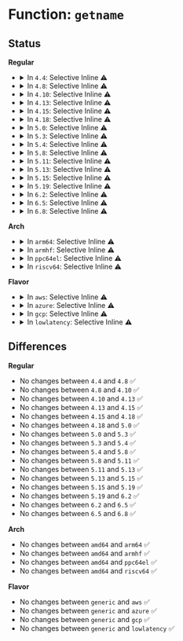 # Function: <code>getname</code>

## Status
<b>Regular</b>
<ul>
<li>
<details>
<summary>In <code>4.4</code>: Selective Inline ⚠️</summary>

```c
struct filename *getname(const char *filename);
```

**Collision:** Unique Global

**Inline:** Selective

**Transformation:** False

**Instances:**

```
In fs/namei.c (ffffffff8121c030)
Location: fs/namei.c:204
Inline: True
Inline callers:
  - fs/namei.c:do_rmdir
  - fs/namei.c:do_unlinkat
  - fs/namei.c:user_path_mountpoint_at
  - fs/namei.c:SyS_mknod
  - fs/namei.c:SyS_mkdir
  - fs/namei.c:SyS_symlink
  - fs/namei.c:SyS_symlink
  - fs/namei.c:SyS_link
  - fs/namei.c:SyS_renameat
  - fs/namei.c:SyS_renameat
  - fs/namei.c:SyS_rename
  - fs/namei.c:SyS_rename
Direct callers:
  - kernel/acct.c:SyS_acct
  - kernel/bpf/inode.c:bpf_obj_pin_user
  - kernel/bpf/inode.c:bpf_obj_get_user
  - mm/swapfile.c:SyS_swapoff
  - mm/swapfile.c:SyS_swapon
  - fs/open.c:do_sys_open
  - fs/exec.c:SyS_uselib
  - fs/exec.c:SyS_execve
  - fs/exec.c:compat_SyS_execve
  - fs/filesystems.c:SyS_sysfs
  - fs/quota/quota.c:SyS_quotactl
  - ipc/mqueue.c:SyS_mq_open
  - ipc/mqueue.c:SyS_mq_unlink
```
**Symbols:**

```
ffffffff8121c030-ffffffff8121c044: getname (STB_GLOBAL)
```
</details>
</li>
<li>
<details>
<summary>In <code>4.8</code>: Selective Inline ⚠️</summary>

```c
struct filename *getname(const char *filename);
```

**Collision:** Unique Global

**Inline:** Selective

**Transformation:** False

**Instances:**

```
In fs/namei.c (ffffffff81245dfa)
Location: fs/namei.c:206
Inline: True
Inline callers:
  - fs/namei.c:SyS_rename
  - fs/namei.c:SyS_rename
  - fs/namei.c:SyS_renameat
  - fs/namei.c:SyS_renameat
  - fs/namei.c:SyS_link
  - fs/namei.c:SyS_symlink
  - fs/namei.c:SyS_symlink
  - fs/namei.c:do_unlinkat
  - fs/namei.c:do_rmdir
  - fs/namei.c:SyS_mkdir
  - fs/namei.c:SyS_mknod
  - fs/namei.c:user_path_mountpoint_at
Direct callers:
  - kernel/acct.c:SyS_acct
  - kernel/bpf/inode.c:bpf_obj_get_user
  - kernel/bpf/inode.c:bpf_obj_pin_user
  - mm/swapfile.c:SyS_swapon
  - mm/swapfile.c:SyS_swapoff
  - fs/open.c:do_sys_open
  - fs/exec.c:compat_SyS_execve
  - fs/exec.c:SyS_execve
  - fs/exec.c:SyS_uselib
  - fs/filesystems.c:SyS_sysfs
  - fs/quota/quota.c:SyS_quotactl
  - ipc/mqueue.c:SyS_mq_unlink
  - ipc/mqueue.c:SyS_mq_open
```
**Symbols:**

```
ffffffff812434b0-ffffffff812434c4: getname (STB_GLOBAL)
```
</details>
</li>
<li>
<details>
<summary>In <code>4.10</code>: Selective Inline ⚠️</summary>

```c
struct filename *getname(const char *filename);
```

**Collision:** Unique Global

**Inline:** Selective

**Transformation:** False

**Instances:**

```
In fs/namei.c (ffffffff81258d56)
Location: fs/namei.c:206
Inline: True
Inline callers:
  - fs/namei.c:SyS_rename
  - fs/namei.c:SyS_rename
  - fs/namei.c:SyS_renameat
  - fs/namei.c:SyS_renameat
  - fs/namei.c:SyS_link
  - fs/namei.c:SyS_symlink
  - fs/namei.c:SyS_symlink
  - fs/namei.c:do_unlinkat
  - fs/namei.c:do_rmdir
  - fs/namei.c:SyS_mkdir
  - fs/namei.c:SyS_mknod
  - fs/namei.c:user_path_mountpoint_at
Direct callers:
  - kernel/acct.c:SyS_acct
  - kernel/bpf/inode.c:bpf_obj_get_user
  - kernel/bpf/inode.c:bpf_obj_pin_user
  - mm/swapfile.c:SyS_swapon
  - mm/swapfile.c:SyS_swapoff
  - fs/open.c:do_sys_open
  - fs/exec.c:compat_SyS_execve
  - fs/exec.c:SyS_execve
  - fs/exec.c:SyS_uselib
  - fs/filesystems.c:SyS_sysfs
  - fs/quota/quota.c:SyS_quotactl
  - ipc/mqueue.c:SyS_mq_unlink
  - ipc/mqueue.c:SyS_mq_open
```
**Symbols:**

```
ffffffff81256430-ffffffff81256444: getname (STB_GLOBAL)
```
</details>
</li>
<li>
<details>
<summary>In <code>4.13</code>: Selective Inline ⚠️</summary>

```c
struct filename *getname(const char *filename);
```

**Collision:** Unique Global

**Inline:** Selective

**Transformation:** False

**Instances:**

```
In fs/namei.c (ffffffff81264e90)
Location: fs/namei.c:206
Inline: True
Inline callers:
  - fs/namei.c:SyS_rename
  - fs/namei.c:SyS_rename
  - fs/namei.c:SyS_renameat
  - fs/namei.c:SyS_renameat
  - fs/namei.c:SyS_link
  - fs/namei.c:SyS_symlink
  - fs/namei.c:SyS_symlink
  - fs/namei.c:do_unlinkat
  - fs/namei.c:do_rmdir
  - fs/namei.c:SyS_mkdir
  - fs/namei.c:SyS_mknod
  - fs/namei.c:user_path_mountpoint_at
Direct callers:
  - kernel/acct.c:SyS_acct
  - kernel/bpf/inode.c:bpf_obj_get_user
  - kernel/bpf/inode.c:bpf_obj_pin_user
  - mm/swapfile.c:SyS_swapon
  - mm/swapfile.c:SyS_swapoff
  - fs/open.c:do_sys_open
  - fs/exec.c:compat_SyS_execve
  - fs/exec.c:SyS_execve
  - fs/exec.c:SyS_uselib
  - fs/filesystems.c:SyS_sysfs
  - fs/quota/quota.c:SyS_quotactl
  - ipc/mqueue.c:SyS_mq_unlink
  - ipc/mqueue.c:do_mq_open
```
**Symbols:**

```
ffffffff812625c0-ffffffff812625d4: getname (STB_GLOBAL)
```
</details>
</li>
<li>
<details>
<summary>In <code>4.15</code>: Selective Inline ⚠️</summary>

```c
struct filename *getname(const char *filename);
```

**Collision:** Unique Global

**Inline:** Selective

**Transformation:** False

**Instances:**

```
In fs/namei.c (ffffffff81287720)
Location: fs/namei.c:207
Inline: True
Inline callers:
  - fs/namei.c:SyS_rename
  - fs/namei.c:SyS_rename
  - fs/namei.c:SyS_renameat
  - fs/namei.c:SyS_renameat
  - fs/namei.c:SyS_link
  - fs/namei.c:SyS_symlink
  - fs/namei.c:SyS_symlink
  - fs/namei.c:SyS_unlink
  - fs/namei.c:SyS_unlinkat
  - fs/namei.c:do_rmdir
  - fs/namei.c:SyS_mkdir
  - fs/namei.c:SyS_mknod
  - fs/namei.c:user_path_mountpoint_at
Direct callers:
  - kernel/acct.c:SyS_acct
  - kernel/bpf/inode.c:bpf_obj_get_user
  - kernel/bpf/inode.c:bpf_obj_pin_user
  - mm/swapfile.c:SYSC_swapon
  - mm/swapfile.c:SYSC_swapoff
  - fs/open.c:do_sys_open
  - fs/exec.c:compat_SyS_execve
  - fs/exec.c:SyS_execve
  - fs/exec.c:SyS_uselib
  - fs/filesystems.c:SyS_sysfs
  - fs/quota/quota.c:SyS_quotactl
  - ipc/mqueue.c:SyS_mq_unlink
  - ipc/mqueue.c:do_mq_open
```
**Symbols:**

```
ffffffff81284e10-ffffffff81284e24: getname (STB_GLOBAL)
```
</details>
</li>
<li>
<details>
<summary>In <code>4.18</code>: Selective Inline ⚠️</summary>

```c
struct filename *getname(const char *filename);
```

**Collision:** Unique Global

**Inline:** Selective

**Transformation:** False

**Instances:**

```
In fs/namei.c (ffffffff812ac787)
Location: fs/namei.c:209
Inline: True
Inline callers:
  - fs/namei.c:do_renameat2
  - fs/namei.c:do_renameat2
  - fs/namei.c:do_linkat
  - fs/namei.c:do_symlinkat
  - fs/namei.c:do_symlinkat
  - fs/namei.c:__ia32_sys_unlink
  - fs/namei.c:__x64_sys_unlink
  - fs/namei.c:__ia32_sys_unlinkat
  - fs/namei.c:__x64_sys_unlinkat
  - fs/namei.c:do_rmdir
  - fs/namei.c:do_mkdirat
  - fs/namei.c:user_path_mountpoint_at
Direct callers:
  - init/do_mounts_initrd.c:initrd_load
  - init/do_mounts_initrd.c:initrd_load
  - init/do_mounts_md.c:md_run_setup
  - init/do_mounts_md.c:md_setup_drive
  - init/initramfs.c:clean_path
  - kernel/acct.c:__ia32_sys_acct
  - kernel/acct.c:__x64_sys_acct
  - kernel/bpf/inode.c:bpf_obj_get_user
  - kernel/bpf/inode.c:bpf_obj_pin_user
  - mm/swapfile.c:__do_sys_swapon
  - mm/swapfile.c:__do_sys_swapoff
  - fs/open.c:do_sys_open
  - fs/exec.c:__x32_compat_sys_execve
  - fs/exec.c:__ia32_compat_sys_execve
  - fs/exec.c:__ia32_sys_execve
  - fs/exec.c:__x64_sys_execve
  - fs/exec.c:__ia32_sys_uselib
  - fs/exec.c:__x64_sys_uselib
  - fs/filesystems.c:fs_index
  - fs/quota/quota.c:kernel_quotactl
  - ipc/mqueue.c:__ia32_sys_mq_unlink
  - ipc/mqueue.c:__x64_sys_mq_unlink
  - ipc/mqueue.c:do_mq_open
```
**Symbols:**

```
ffffffff812abf60-ffffffff812abf74: getname (STB_GLOBAL)
```
</details>
</li>
<li>
<details>
<summary>In <code>5.0</code>: Selective Inline ⚠️</summary>

```c
struct filename *getname(const char *filename);
```

**Collision:** Unique Global

**Inline:** Selective

**Transformation:** False

**Instances:**

```
In fs/namei.c (ffffffff812c1887)
Location: fs/namei.c:209
Inline: True
Inline callers:
  - fs/namei.c:do_renameat2
  - fs/namei.c:do_renameat2
  - fs/namei.c:do_linkat
  - fs/namei.c:do_symlinkat
  - fs/namei.c:do_symlinkat
  - fs/namei.c:__ia32_sys_unlink
  - fs/namei.c:__x64_sys_unlink
  - fs/namei.c:__ia32_sys_unlinkat
  - fs/namei.c:__x64_sys_unlinkat
  - fs/namei.c:do_rmdir
  - fs/namei.c:do_mkdirat
  - fs/namei.c:user_path_mountpoint_at
Direct callers:
  - init/do_mounts_initrd.c:initrd_load
  - init/do_mounts_initrd.c:initrd_load
  - init/do_mounts_md.c:md_run_setup
  - init/do_mounts_md.c:md_setup_drive
  - init/initramfs.c:clean_path
  - kernel/acct.c:__ia32_sys_acct
  - kernel/acct.c:__x64_sys_acct
  - kernel/bpf/inode.c:bpf_obj_get_user
  - kernel/bpf/inode.c:bpf_obj_pin_user
  - mm/swapfile.c:__do_sys_swapon
  - mm/swapfile.c:__do_sys_swapoff
  - fs/open.c:do_sys_open
  - fs/exec.c:__x32_compat_sys_execve
  - fs/exec.c:__ia32_compat_sys_execve
  - fs/exec.c:__ia32_sys_execve
  - fs/exec.c:__x64_sys_execve
  - fs/exec.c:__ia32_sys_uselib
  - fs/exec.c:__x64_sys_uselib
  - fs/filesystems.c:fs_index
  - fs/quota/quota.c:kernel_quotactl
  - ipc/mqueue.c:__ia32_sys_mq_unlink
  - ipc/mqueue.c:__x64_sys_mq_unlink
  - ipc/mqueue.c:do_mq_open
```
**Symbols:**

```
ffffffff812c1060-ffffffff812c1074: getname (STB_GLOBAL)
```
</details>
</li>
<li>
<details>
<summary>In <code>5.3</code>: Selective Inline ⚠️</summary>

```c
struct filename *getname(const char *filename);
```

**Collision:** Unique Global

**Inline:** Selective

**Transformation:** False

**Instances:**

```
In fs/namei.c (ffffffff812dde07)
Location: fs/namei.c:207
Inline: True
Inline callers:
  - fs/namei.c:do_renameat2
  - fs/namei.c:do_renameat2
  - fs/namei.c:do_linkat
  - fs/namei.c:do_symlinkat
  - fs/namei.c:do_symlinkat
  - fs/namei.c:__ia32_sys_unlink
  - fs/namei.c:__x64_sys_unlink
  - fs/namei.c:__ia32_sys_unlinkat
  - fs/namei.c:__x64_sys_unlinkat
  - fs/namei.c:do_rmdir
  - fs/namei.c:do_mkdirat
  - fs/namei.c:user_path_mountpoint_at
Direct callers:
  - init/do_mounts_initrd.c:initrd_load
  - init/do_mounts_initrd.c:initrd_load
  - init/do_mounts_md.c:md_run_setup
  - init/do_mounts_md.c:md_setup_drive
  - init/initramfs.c:clean_path
  - kernel/acct.c:__ia32_sys_acct
  - kernel/acct.c:__x64_sys_acct
  - kernel/bpf/inode.c:bpf_obj_get_user
  - kernel/bpf/inode.c:bpf_obj_pin_user
  - mm/swapfile.c:__do_sys_swapon
  - mm/swapfile.c:__do_sys_swapoff
  - fs/open.c:do_sys_open
  - fs/exec.c:__x32_compat_sys_execve
  - fs/exec.c:__ia32_compat_sys_execve
  - fs/exec.c:__ia32_sys_execve
  - fs/exec.c:__x64_sys_execve
  - fs/exec.c:__ia32_sys_uselib
  - fs/exec.c:__x64_sys_uselib
  - fs/filesystems.c:fs_index
  - fs/quota/quota.c:kernel_quotactl
  - ipc/mqueue.c:__ia32_sys_mq_unlink
  - ipc/mqueue.c:__x64_sys_mq_unlink
  - ipc/mqueue.c:do_mq_open
```
**Symbols:**

```
ffffffff812dd840-ffffffff812dd854: getname (STB_GLOBAL)
```
</details>
</li>
<li>
<details>
<summary>In <code>5.4</code>: Selective Inline ⚠️</summary>

```c
struct filename *getname(const char *filename);
```

**Collision:** Unique Global

**Inline:** Selective

**Transformation:** False

**Instances:**

```
In fs/namei.c (ffffffff812ef927)
Location: fs/namei.c:207
Inline: True
Inline callers:
  - fs/namei.c:do_renameat2
  - fs/namei.c:do_renameat2
  - fs/namei.c:do_linkat
  - fs/namei.c:do_symlinkat
  - fs/namei.c:do_symlinkat
  - fs/namei.c:__ia32_sys_unlink
  - fs/namei.c:__x64_sys_unlink
  - fs/namei.c:__ia32_sys_unlinkat
  - fs/namei.c:__x64_sys_unlinkat
  - fs/namei.c:do_rmdir
  - fs/namei.c:do_mkdirat
  - fs/namei.c:user_path_mountpoint_at
Direct callers:
  - init/do_mounts_initrd.c:initrd_load
  - init/do_mounts_initrd.c:initrd_load
  - init/do_mounts_md.c:md_run_setup
  - init/do_mounts_md.c:md_setup_drive
  - init/initramfs.c:clean_path
  - kernel/acct.c:__ia32_sys_acct
  - kernel/acct.c:__x64_sys_acct
  - kernel/bpf/inode.c:bpf_obj_get_user
  - kernel/bpf/inode.c:bpf_obj_pin_user
  - mm/swapfile.c:__do_sys_swapon
  - mm/swapfile.c:__do_sys_swapoff
  - fs/open.c:do_sys_open
  - fs/exec.c:__x32_compat_sys_execve
  - fs/exec.c:__ia32_compat_sys_execve
  - fs/exec.c:__ia32_sys_execve
  - fs/exec.c:__x64_sys_execve
  - fs/exec.c:__ia32_sys_uselib
  - fs/exec.c:__x64_sys_uselib
  - fs/filesystems.c:fs_index
  - fs/quota/quota.c:kernel_quotactl
  - ipc/mqueue.c:__ia32_sys_mq_unlink
  - ipc/mqueue.c:__x64_sys_mq_unlink
  - ipc/mqueue.c:do_mq_open
```
**Symbols:**

```
ffffffff812ef370-ffffffff812ef384: getname (STB_GLOBAL)
```
</details>
</li>
<li>
<details>
<summary>In <code>5.8</code>: Selective Inline ⚠️</summary>

```c
struct filename *getname(const char *filename);
```

**Collision:** Unique Global

**Inline:** Selective

**Transformation:** False

**Instances:**

```
In fs/namei.c (ffffffff81327c11)
Location: fs/namei.c:207
Inline: True
Inline callers:
  - fs/namei.c:do_renameat2
  - fs/namei.c:do_renameat2
  - fs/namei.c:do_linkat
  - fs/namei.c:do_symlinkat
  - fs/namei.c:do_symlinkat
  - fs/namei.c:__ia32_sys_unlink
  - fs/namei.c:__x64_sys_unlink
  - fs/namei.c:__ia32_sys_unlinkat
  - fs/namei.c:__x64_sys_unlinkat
  - fs/namei.c:do_rmdir
  - fs/namei.c:do_mkdirat
Direct callers:
  - init/initramfs.c:clean_path
  - kernel/acct.c:__ia32_sys_acct
  - kernel/acct.c:__x64_sys_acct
  - mm/swapfile.c:__do_sys_swapon
  - mm/swapfile.c:__do_sys_swapoff
  - fs/open.c:do_sys_openat2
  - fs/exec.c:__x32_compat_sys_execve
  - fs/exec.c:__ia32_compat_sys_execve
  - fs/exec.c:__ia32_sys_execve
  - fs/exec.c:__x64_sys_execve
  - fs/exec.c:__do_sys_uselib
  - fs/filesystems.c:fs_index
  - fs/io_uring.c:__io_openat_prep
  - fs/quota/quota.c:kernel_quotactl
  - ipc/mqueue.c:__do_sys_mq_unlink
  - ipc/mqueue.c:do_mq_open
```
**Symbols:**

```
ffffffff81327350-ffffffff8132739b: getname (STB_GLOBAL)
```
</details>
</li>
<li>
<details>
<summary>In <code>5.11</code>: Selective Inline ⚠️</summary>

```c
struct filename *getname(const char *filename);
```

**Collision:** Unique Global

**Inline:** Selective

**Transformation:** False

**Instances:**

```
In fs/namei.c (ffffffff81334c75)
Location: fs/namei.c:207
Inline: True
Inline callers:
  - fs/namei.c:__ia32_sys_rename
  - fs/namei.c:__ia32_sys_rename
  - fs/namei.c:__x64_sys_rename
  - fs/namei.c:__x64_sys_rename
  - fs/namei.c:__ia32_sys_renameat
  - fs/namei.c:__ia32_sys_renameat
  - fs/namei.c:__x64_sys_renameat
  - fs/namei.c:__x64_sys_renameat
  - fs/namei.c:__ia32_sys_renameat2
  - fs/namei.c:__ia32_sys_renameat2
  - fs/namei.c:__x64_sys_renameat2
  - fs/namei.c:__x64_sys_renameat2
  - fs/namei.c:do_linkat
  - fs/namei.c:do_symlinkat
  - fs/namei.c:do_symlinkat
  - fs/namei.c:__ia32_sys_unlink
  - fs/namei.c:__x64_sys_unlink
  - fs/namei.c:__ia32_sys_unlinkat
  - fs/namei.c:__ia32_sys_unlinkat
  - fs/namei.c:__x64_sys_unlinkat
  - fs/namei.c:__x64_sys_unlinkat
  - fs/namei.c:__ia32_sys_rmdir
  - fs/namei.c:__x64_sys_rmdir
  - fs/namei.c:do_mkdirat
Direct callers:
  - kernel/acct.c:__ia32_sys_acct
  - kernel/acct.c:__x64_sys_acct
  - mm/swapfile.c:__do_sys_swapon
  - mm/swapfile.c:__do_sys_swapoff
  - fs/open.c:do_sys_openat2
  - fs/exec.c:__x32_compat_sys_execve
  - fs/exec.c:__ia32_compat_sys_execve
  - fs/exec.c:__ia32_sys_execve
  - fs/exec.c:__x64_sys_execve
  - fs/exec.c:__do_sys_uselib
  - fs/filesystems.c:fs_index
  - fs/io_uring.c:io_req_prep
  - fs/io_uring.c:io_req_prep
  - fs/io_uring.c:io_req_prep
  - fs/io_uring.c:__io_openat_prep
  - fs/quota/quota.c:quotactl_block
  - ipc/mqueue.c:__do_sys_mq_unlink
  - ipc/mqueue.c:do_mq_open
```
**Symbols:**

```
ffffffff81332760-ffffffff813327ab: getname (STB_GLOBAL)
```
</details>
</li>
<li>
<details>
<summary>In <code>5.13</code>: Selective Inline ⚠️</summary>

```c
struct filename *getname(const char *filename);
```

**Collision:** Unique Global

**Inline:** Selective

**Transformation:** False

**Instances:**

```
In fs/namei.c (ffffffff8133ae05)
Location: fs/namei.c:207
Inline: True
Inline callers:
  - fs/namei.c:__ia32_sys_rename
  - fs/namei.c:__ia32_sys_rename
  - fs/namei.c:__x64_sys_rename
  - fs/namei.c:__x64_sys_rename
  - fs/namei.c:__ia32_sys_renameat
  - fs/namei.c:__ia32_sys_renameat
  - fs/namei.c:__x64_sys_renameat
  - fs/namei.c:__x64_sys_renameat
  - fs/namei.c:__ia32_sys_renameat2
  - fs/namei.c:__ia32_sys_renameat2
  - fs/namei.c:__x64_sys_renameat2
  - fs/namei.c:__x64_sys_renameat2
  - fs/namei.c:do_linkat
  - fs/namei.c:do_symlinkat
  - fs/namei.c:do_symlinkat
  - fs/namei.c:__ia32_sys_unlink
  - fs/namei.c:__x64_sys_unlink
  - fs/namei.c:__ia32_sys_unlinkat
  - fs/namei.c:__ia32_sys_unlinkat
  - fs/namei.c:__x64_sys_unlinkat
  - fs/namei.c:__x64_sys_unlinkat
  - fs/namei.c:__ia32_sys_rmdir
  - fs/namei.c:__x64_sys_rmdir
  - fs/namei.c:do_mkdirat
Direct callers:
  - kernel/acct.c:__ia32_sys_acct
  - kernel/acct.c:__x64_sys_acct
  - mm/swapfile.c:__do_sys_swapon
  - mm/swapfile.c:__do_sys_swapoff
  - fs/open.c:do_sys_openat2
  - fs/exec.c:__x32_compat_sys_execve
  - fs/exec.c:__ia32_compat_sys_execve
  - fs/exec.c:__ia32_sys_execve
  - fs/exec.c:__x64_sys_execve
  - fs/exec.c:__do_sys_uselib
  - fs/filesystems.c:fs_index
  - fs/io_uring.c:io_req_prep
  - fs/io_uring.c:io_req_prep
  - fs/io_uring.c:io_req_prep
  - fs/io_uring.c:__io_openat_prep
  - fs/quota/quota.c:quotactl_block
  - ipc/mqueue.c:__do_sys_mq_unlink
  - ipc/mqueue.c:do_mq_open
```
**Symbols:**

```
ffffffff813387b0-ffffffff813387fb: getname (STB_GLOBAL)
```
</details>
</li>
<li>
<details>
<summary>In <code>5.15</code>: Selective Inline ⚠️</summary>

```c
struct filename *getname(const char *filename);
```

**Collision:** Unique Global

**Inline:** Selective

**Transformation:** False

**Instances:**

```
In fs/namei.c (ffffffff81388a25)
Location: fs/namei.c:215
Inline: True
Inline callers:
  - fs/namei.c:__ia32_sys_rename
  - fs/namei.c:__ia32_sys_rename
  - fs/namei.c:__x64_sys_rename
  - fs/namei.c:__x64_sys_rename
  - fs/namei.c:__ia32_sys_renameat
  - fs/namei.c:__ia32_sys_renameat
  - fs/namei.c:__x64_sys_renameat
  - fs/namei.c:__x64_sys_renameat
  - fs/namei.c:__ia32_sys_renameat2
  - fs/namei.c:__ia32_sys_renameat2
  - fs/namei.c:__x64_sys_renameat2
  - fs/namei.c:__x64_sys_renameat2
  - fs/namei.c:__ia32_sys_link
  - fs/namei.c:__ia32_sys_link
  - fs/namei.c:__x64_sys_link
  - fs/namei.c:__x64_sys_link
  - fs/namei.c:__ia32_sys_linkat
  - fs/namei.c:__x64_sys_linkat
  - fs/namei.c:__ia32_sys_symlink
  - fs/namei.c:__ia32_sys_symlink
  - fs/namei.c:__x64_sys_symlink
  - fs/namei.c:__x64_sys_symlink
  - fs/namei.c:__ia32_sys_symlinkat
  - fs/namei.c:__ia32_sys_symlinkat
  - fs/namei.c:__x64_sys_symlinkat
  - fs/namei.c:__x64_sys_symlinkat
  - fs/namei.c:__ia32_sys_unlink
  - fs/namei.c:__x64_sys_unlink
  - fs/namei.c:__ia32_sys_unlinkat
  - fs/namei.c:__ia32_sys_unlinkat
  - fs/namei.c:__x64_sys_unlinkat
  - fs/namei.c:__x64_sys_unlinkat
  - fs/namei.c:__ia32_sys_rmdir
  - fs/namei.c:__x64_sys_rmdir
  - fs/namei.c:__ia32_sys_mkdir
  - fs/namei.c:__x64_sys_mkdir
  - fs/namei.c:__ia32_sys_mkdirat
  - fs/namei.c:__x64_sys_mkdirat
  - fs/namei.c:__ia32_sys_mknod
  - fs/namei.c:__x64_sys_mknod
  - fs/namei.c:__ia32_sys_mknodat
  - fs/namei.c:__x64_sys_mknodat
  - fs/namei.c:user_path_create
Direct callers:
  - kernel/acct.c:__ia32_sys_acct
  - kernel/acct.c:__x64_sys_acct
  - mm/swapfile.c:__do_sys_swapon
  - mm/swapfile.c:__do_sys_swapoff
  - fs/open.c:do_sys_openat2
  - fs/exec.c:__x64_compat_sys_execve
  - fs/exec.c:__ia32_compat_sys_execve
  - fs/exec.c:__ia32_sys_execve
  - fs/exec.c:__x64_sys_execve
  - fs/exec.c:__do_sys_uselib
  - fs/filesystems.c:fs_index
  - fs/io_uring.c:io_req_prep
  - fs/io_uring.c:io_req_prep
  - fs/io_uring.c:io_req_prep
  - fs/io_uring.c:io_req_prep
  - fs/io_uring.c:io_req_prep
  - fs/io_uring.c:io_req_prep
  - fs/io_uring.c:io_req_prep
  - fs/quota/quota.c:quotactl_block
  - ipc/mqueue.c:__do_sys_mq_unlink
  - ipc/mqueue.c:do_mq_open
```
**Symbols:**

```
ffffffff813864a0-ffffffff813864eb: getname (STB_GLOBAL)
```
</details>
</li>
<li>
<details>
<summary>In <code>5.19</code>: Selective Inline ⚠️</summary>

```c
struct filename *getname(const char *filename);
```

**Collision:** Unique Global

**Inline:** Selective

**Transformation:** False

**Instances:**

```
In fs/namei.c (ffffffff81409a74)
Location: fs/namei.c:216
Inline: True
Inline callers:
  - fs/namei.c:__ia32_sys_rename
  - fs/namei.c:__ia32_sys_rename
  - fs/namei.c:__x64_sys_rename
  - fs/namei.c:__x64_sys_rename
  - fs/namei.c:__ia32_sys_renameat
  - fs/namei.c:__ia32_sys_renameat
  - fs/namei.c:__x64_sys_renameat
  - fs/namei.c:__x64_sys_renameat
  - fs/namei.c:__ia32_sys_renameat2
  - fs/namei.c:__ia32_sys_renameat2
  - fs/namei.c:__x64_sys_renameat2
  - fs/namei.c:__x64_sys_renameat2
  - fs/namei.c:__ia32_sys_link
  - fs/namei.c:__ia32_sys_link
  - fs/namei.c:__x64_sys_link
  - fs/namei.c:__x64_sys_link
  - fs/namei.c:__ia32_sys_linkat
  - fs/namei.c:__x64_sys_linkat
  - fs/namei.c:__ia32_sys_symlink
  - fs/namei.c:__ia32_sys_symlink
  - fs/namei.c:__x64_sys_symlink
  - fs/namei.c:__x64_sys_symlink
  - fs/namei.c:__ia32_sys_symlinkat
  - fs/namei.c:__ia32_sys_symlinkat
  - fs/namei.c:__x64_sys_symlinkat
  - fs/namei.c:__x64_sys_symlinkat
  - fs/namei.c:__ia32_sys_unlink
  - fs/namei.c:__x64_sys_unlink
  - fs/namei.c:__ia32_sys_unlinkat
  - fs/namei.c:__ia32_sys_unlinkat
  - fs/namei.c:__x64_sys_unlinkat
  - fs/namei.c:__x64_sys_unlinkat
  - fs/namei.c:__ia32_sys_rmdir
  - fs/namei.c:__x64_sys_rmdir
  - fs/namei.c:__ia32_sys_mkdir
  - fs/namei.c:__x64_sys_mkdir
  - fs/namei.c:__ia32_sys_mkdirat
  - fs/namei.c:__x64_sys_mkdirat
  - fs/namei.c:__ia32_sys_mknod
  - fs/namei.c:__x64_sys_mknod
  - fs/namei.c:__ia32_sys_mknodat
  - fs/namei.c:__x64_sys_mknodat
  - fs/namei.c:user_path_create
Direct callers:
  - kernel/acct.c:__ia32_sys_acct
  - kernel/acct.c:__x64_sys_acct
  - mm/swapfile.c:__do_sys_swapon
  - mm/swapfile.c:__do_sys_swapoff
  - fs/open.c:do_sys_openat2
  - fs/exec.c:__ia32_compat_sys_execve
  - fs/exec.c:__ia32_sys_execve
  - fs/exec.c:__x64_sys_execve
  - fs/exec.c:__do_sys_uselib
  - fs/filesystems.c:fs_index
  - fs/quota/quota.c:quotactl_block
  - ipc/mqueue.c:__do_sys_mq_unlink
  - ipc/mqueue.c:do_mq_open
  - io_uring/io_uring.c:__io_openat_prep
  - io_uring/io_uring.c:io_linkat_prep
  - io_uring/io_uring.c:io_linkat_prep
  - io_uring/io_uring.c:io_symlinkat_prep
  - io_uring/io_uring.c:io_symlinkat_prep
  - io_uring/io_uring.c:io_mkdirat_prep
  - io_uring/io_uring.c:io_unlinkat_prep
  - io_uring/io_uring.c:io_renameat_prep
  - io_uring/io_uring.c:io_renameat_prep
```
**Symbols:**

```
ffffffff814070d0-ffffffff8140712e: getname (STB_GLOBAL)
```
</details>
</li>
<li>
<details>
<summary>In <code>6.2</code>: Selective Inline ⚠️</summary>

```c
struct filename *getname(const char *filename);
```

**Collision:** Unique Global

**Inline:** Selective

**Transformation:** False

**Instances:**

```
In fs/namei.c (ffffffff81494164)
Location: fs/namei.c:216
Inline: True
Inline callers:
  - fs/namei.c:__ia32_sys_rename
  - fs/namei.c:__ia32_sys_rename
  - fs/namei.c:__x64_sys_rename
  - fs/namei.c:__x64_sys_rename
  - fs/namei.c:__ia32_sys_renameat
  - fs/namei.c:__ia32_sys_renameat
  - fs/namei.c:__x64_sys_renameat
  - fs/namei.c:__x64_sys_renameat
  - fs/namei.c:__ia32_sys_renameat2
  - fs/namei.c:__ia32_sys_renameat2
  - fs/namei.c:__x64_sys_renameat2
  - fs/namei.c:__x64_sys_renameat2
  - fs/namei.c:__ia32_sys_link
  - fs/namei.c:__ia32_sys_link
  - fs/namei.c:__x64_sys_link
  - fs/namei.c:__x64_sys_link
  - fs/namei.c:__ia32_sys_linkat
  - fs/namei.c:__x64_sys_linkat
  - fs/namei.c:__ia32_sys_symlink
  - fs/namei.c:__ia32_sys_symlink
  - fs/namei.c:__x64_sys_symlink
  - fs/namei.c:__x64_sys_symlink
  - fs/namei.c:__ia32_sys_symlinkat
  - fs/namei.c:__ia32_sys_symlinkat
  - fs/namei.c:__x64_sys_symlinkat
  - fs/namei.c:__x64_sys_symlinkat
  - fs/namei.c:__ia32_sys_unlink
  - fs/namei.c:__x64_sys_unlink
  - fs/namei.c:__ia32_sys_unlinkat
  - fs/namei.c:__ia32_sys_unlinkat
  - fs/namei.c:__x64_sys_unlinkat
  - fs/namei.c:__x64_sys_unlinkat
  - fs/namei.c:__ia32_sys_rmdir
  - fs/namei.c:__x64_sys_rmdir
  - fs/namei.c:__ia32_sys_mkdir
  - fs/namei.c:__x64_sys_mkdir
  - fs/namei.c:__ia32_sys_mkdirat
  - fs/namei.c:__x64_sys_mkdirat
  - fs/namei.c:__ia32_sys_mknod
  - fs/namei.c:__x64_sys_mknod
  - fs/namei.c:__ia32_sys_mknodat
  - fs/namei.c:__x64_sys_mknodat
  - fs/namei.c:user_path_create
Direct callers:
  - kernel/acct.c:__ia32_sys_acct
  - kernel/acct.c:__x64_sys_acct
  - mm/swapfile.c:__do_sys_swapon
  - mm/swapfile.c:__do_sys_swapoff
  - fs/open.c:do_sys_openat2
  - fs/exec.c:__ia32_compat_sys_execve
  - fs/exec.c:__ia32_sys_execve
  - fs/exec.c:__x64_sys_execve
  - fs/exec.c:__do_sys_uselib
  - fs/filesystems.c:fs_index
  - fs/quota/quota.c:quotactl_block
  - ipc/mqueue.c:__do_sys_mq_unlink
  - ipc/mqueue.c:do_mq_open
  - io_uring/fs.c:io_linkat_prep
  - io_uring/fs.c:io_linkat_prep
  - io_uring/fs.c:io_symlinkat_prep
  - io_uring/fs.c:io_symlinkat_prep
  - io_uring/fs.c:io_mkdirat_prep
  - io_uring/fs.c:io_unlinkat_prep
  - io_uring/fs.c:io_renameat_prep
  - io_uring/fs.c:io_renameat_prep
  - io_uring/openclose.c:__io_openat_prep
```
**Symbols:**

```
ffffffff81491470-ffffffff814914ce: getname (STB_GLOBAL)
```
</details>
</li>
<li>
<details>
<summary>In <code>6.5</code>: Selective Inline ⚠️</summary>

```c
struct filename *getname(const char *filename);
```

**Collision:** Unique Global

**Inline:** Selective

**Transformation:** False

**Instances:**

```
In fs/namei.c (ffffffff814c91d4)
Location: fs/namei.c:217
Inline: True
Inline callers:
  - fs/namei.c:__ia32_sys_rename
  - fs/namei.c:__ia32_sys_rename
  - fs/namei.c:__x64_sys_rename
  - fs/namei.c:__x64_sys_rename
  - fs/namei.c:__ia32_sys_renameat
  - fs/namei.c:__ia32_sys_renameat
  - fs/namei.c:__x64_sys_renameat
  - fs/namei.c:__x64_sys_renameat
  - fs/namei.c:__ia32_sys_renameat2
  - fs/namei.c:__ia32_sys_renameat2
  - fs/namei.c:__x64_sys_renameat2
  - fs/namei.c:__x64_sys_renameat2
  - fs/namei.c:__ia32_sys_link
  - fs/namei.c:__ia32_sys_link
  - fs/namei.c:__x64_sys_link
  - fs/namei.c:__x64_sys_link
  - fs/namei.c:__ia32_sys_linkat
  - fs/namei.c:__x64_sys_linkat
  - fs/namei.c:__ia32_sys_symlink
  - fs/namei.c:__ia32_sys_symlink
  - fs/namei.c:__x64_sys_symlink
  - fs/namei.c:__x64_sys_symlink
  - fs/namei.c:__ia32_sys_symlinkat
  - fs/namei.c:__ia32_sys_symlinkat
  - fs/namei.c:__x64_sys_symlinkat
  - fs/namei.c:__x64_sys_symlinkat
  - fs/namei.c:__ia32_sys_unlink
  - fs/namei.c:__x64_sys_unlink
  - fs/namei.c:__ia32_sys_unlinkat
  - fs/namei.c:__ia32_sys_unlinkat
  - fs/namei.c:__x64_sys_unlinkat
  - fs/namei.c:__x64_sys_unlinkat
  - fs/namei.c:__ia32_sys_rmdir
  - fs/namei.c:__x64_sys_rmdir
  - fs/namei.c:__ia32_sys_mkdir
  - fs/namei.c:__x64_sys_mkdir
  - fs/namei.c:__ia32_sys_mkdirat
  - fs/namei.c:__x64_sys_mkdirat
  - fs/namei.c:__ia32_sys_mknod
  - fs/namei.c:__x64_sys_mknod
  - fs/namei.c:__ia32_sys_mknodat
  - fs/namei.c:__x64_sys_mknodat
  - fs/namei.c:user_path_create
Direct callers:
  - kernel/acct.c:__ia32_sys_acct
  - kernel/acct.c:__x64_sys_acct
  - mm/swapfile.c:__do_sys_swapon
  - mm/swapfile.c:__do_sys_swapoff
  - fs/open.c:do_sys_openat2
  - fs/exec.c:__ia32_compat_sys_execve
  - fs/exec.c:__ia32_sys_execve
  - fs/exec.c:__x64_sys_execve
  - fs/exec.c:__ia32_sys_uselib
  - fs/exec.c:__x64_sys_uselib
  - fs/filesystems.c:fs_index
  - fs/quota/quota.c:quotactl_block
  - ipc/mqueue.c:__do_sys_mq_unlink
  - ipc/mqueue.c:do_mq_open
  - io_uring/fs.c:io_linkat_prep
  - io_uring/fs.c:io_linkat_prep
  - io_uring/fs.c:io_symlinkat_prep
  - io_uring/fs.c:io_symlinkat_prep
  - io_uring/fs.c:io_mkdirat_prep
  - io_uring/fs.c:io_unlinkat_prep
  - io_uring/fs.c:io_renameat_prep
  - io_uring/fs.c:io_renameat_prep
  - io_uring/openclose.c:__io_openat_prep
```
**Symbols:**

```
ffffffff814c6b00-ffffffff814c6b5e: getname (STB_GLOBAL)
```
</details>
</li>
<li>
<details>
<summary>In <code>6.8</code>: Selective Inline ⚠️</summary>

```c
struct filename *getname(const char *filename);
```

**Collision:** Unique Global

**Inline:** Selective

**Transformation:** False

**Instances:**

```
In fs/namei.c (ffffffff814fba94)
Location: fs/namei.c:217
Inline: True
Inline callers:
  - fs/namei.c:__ia32_sys_rename
  - fs/namei.c:__ia32_sys_rename
  - fs/namei.c:__x64_sys_rename
  - fs/namei.c:__x64_sys_rename
  - fs/namei.c:__ia32_sys_renameat
  - fs/namei.c:__ia32_sys_renameat
  - fs/namei.c:__x64_sys_renameat
  - fs/namei.c:__x64_sys_renameat
  - fs/namei.c:__ia32_sys_renameat2
  - fs/namei.c:__ia32_sys_renameat2
  - fs/namei.c:__x64_sys_renameat2
  - fs/namei.c:__x64_sys_renameat2
  - fs/namei.c:__ia32_sys_link
  - fs/namei.c:__ia32_sys_link
  - fs/namei.c:__x64_sys_link
  - fs/namei.c:__x64_sys_link
  - fs/namei.c:__ia32_sys_linkat
  - fs/namei.c:__x64_sys_linkat
  - fs/namei.c:__ia32_sys_symlink
  - fs/namei.c:__ia32_sys_symlink
  - fs/namei.c:__x64_sys_symlink
  - fs/namei.c:__x64_sys_symlink
  - fs/namei.c:__ia32_sys_symlinkat
  - fs/namei.c:__ia32_sys_symlinkat
  - fs/namei.c:__x64_sys_symlinkat
  - fs/namei.c:__x64_sys_symlinkat
  - fs/namei.c:__ia32_sys_unlink
  - fs/namei.c:__x64_sys_unlink
  - fs/namei.c:__ia32_sys_unlinkat
  - fs/namei.c:__ia32_sys_unlinkat
  - fs/namei.c:__x64_sys_unlinkat
  - fs/namei.c:__x64_sys_unlinkat
  - fs/namei.c:__ia32_sys_rmdir
  - fs/namei.c:__x64_sys_rmdir
  - fs/namei.c:__ia32_sys_mkdir
  - fs/namei.c:__x64_sys_mkdir
  - fs/namei.c:__ia32_sys_mkdirat
  - fs/namei.c:__x64_sys_mkdirat
  - fs/namei.c:__ia32_sys_mknod
  - fs/namei.c:__x64_sys_mknod
  - fs/namei.c:__ia32_sys_mknodat
  - fs/namei.c:__x64_sys_mknodat
  - fs/namei.c:user_path_create
  - fs/namei.c:user_path_locked_at
Direct callers:
  - kernel/acct.c:__ia32_sys_acct
  - kernel/acct.c:__x64_sys_acct
  - mm/swapfile.c:__do_sys_swapon
  - mm/swapfile.c:__do_sys_swapoff
  - fs/open.c:do_sys_openat2
  - fs/exec.c:__ia32_compat_sys_execve
  - fs/exec.c:__ia32_sys_execve
  - fs/exec.c:__x64_sys_execve
  - fs/exec.c:__ia32_sys_uselib
  - fs/exec.c:__x64_sys_uselib
  - fs/filesystems.c:fs_index
  - fs/quota/quota.c:quotactl_block
  - ipc/mqueue.c:__do_sys_mq_unlink
  - ipc/mqueue.c:do_mq_open
  - io_uring/fs.c:io_linkat_prep
  - io_uring/fs.c:io_symlinkat_prep
  - io_uring/fs.c:io_symlinkat_prep
  - io_uring/fs.c:io_mkdirat_prep
  - io_uring/fs.c:io_unlinkat_prep
  - io_uring/fs.c:io_renameat_prep
  - io_uring/fs.c:io_renameat_prep
  - io_uring/openclose.c:__io_openat_prep
```
**Symbols:**

```
ffffffff814f9450-ffffffff814f94ae: getname (STB_GLOBAL)
```
</details>
</li>
</ul>
<b>Arch</b>
<ul>
<li>
<details>
<summary>In <code>arm64</code>: Selective Inline ⚠️</summary>

```c
struct filename *getname(const char *filename);
```

**Collision:** Unique Global

**Inline:** Selective

**Transformation:** False

**Instances:**

```
In fs/namei.c (ffff8000103990d8)
Location: fs/namei.c:207
Inline: True
Inline callers:
  - fs/namei.c:do_renameat2
  - fs/namei.c:do_renameat2
  - fs/namei.c:do_linkat
  - fs/namei.c:do_symlinkat
  - fs/namei.c:do_symlinkat
  - fs/namei.c:__arm64_sys_unlink
  - fs/namei.c:__arm64_sys_unlinkat
  - fs/namei.c:do_rmdir
  - fs/namei.c:do_mkdirat
  - fs/namei.c:user_path_mountpoint_at
Direct callers:
  - init/do_mounts_initrd.c:initrd_load
  - init/do_mounts_initrd.c:initrd_load
  - init/do_mounts_md.c:md_run_setup
  - init/do_mounts_md.c:md_setup_drive
  - init/initramfs.c:clean_path
  - kernel/acct.c:__arm64_sys_acct
  - kernel/bpf/inode.c:bpf_obj_get_user
  - kernel/bpf/inode.c:bpf_obj_pin_user
  - mm/swapfile.c:__do_sys_swapon
  - mm/swapfile.c:__do_sys_swapoff
  - fs/open.c:do_sys_open
  - fs/exec.c:__arm64_compat_sys_execve
  - fs/exec.c:__arm64_sys_execve
  - fs/exec.c:__arm64_sys_uselib
  - fs/filesystems.c:__arm64_sys_sysfs
  - fs/quota/quota.c:kernel_quotactl
  - ipc/mqueue.c:__arm64_sys_mq_unlink
  - ipc/mqueue.c:do_mq_open
```
**Symbols:**

```
ffff800010398b10-ffff800010398b44: getname (STB_GLOBAL)
```
</details>
</li>
<li>
<details>
<summary>In <code>armhf</code>: Selective Inline ⚠️</summary>

```c
struct filename *getname(const char *filename);
```

**Collision:** Unique Global

**Inline:** Selective

**Transformation:** False

**Instances:**

```
In fs/namei.c (c057f754)
Location: fs/namei.c:207
Inline: True
Inline callers:
  - fs/namei.c:do_renameat2
  - fs/namei.c:do_renameat2
  - fs/namei.c:do_linkat
  - fs/namei.c:do_symlinkat
  - fs/namei.c:do_symlinkat
  - fs/namei.c:__se_sys_unlink
  - fs/namei.c:__se_sys_unlinkat
  - fs/namei.c:do_rmdir
  - fs/namei.c:do_mkdirat
  - fs/namei.c:user_path_mountpoint_at
Direct callers:
  - init/do_mounts_initrd.c:initrd_load
  - init/do_mounts_initrd.c:initrd_load
  - init/do_mounts_md.c:md_run_setup
  - init/do_mounts_md.c:md_setup_drive
  - init/initramfs.c:clean_path
  - kernel/acct.c:__se_sys_acct
  - kernel/bpf/inode.c:bpf_obj_get_user
  - kernel/bpf/inode.c:bpf_obj_pin_user
  - mm/swapfile.c:__do_sys_swapon
  - mm/swapfile.c:__do_sys_swapoff
  - fs/open.c:do_sys_open
  - fs/exec.c:__se_sys_execve
  - fs/exec.c:__se_sys_uselib
  - fs/filesystems.c:__se_sys_sysfs
  - fs/quota/quota.c:kernel_quotactl
  - ipc/mqueue.c:__se_sys_mq_unlink
  - ipc/mqueue.c:__se_sys_mq_open
```
**Symbols:**

```
c057f1c0-c057f1e4: getname (STB_GLOBAL)
```
</details>
</li>
<li>
<details>
<summary>In <code>ppc64el</code>: Selective Inline ⚠️</summary>

```c
struct filename *getname(const char *filename);
```

**Collision:** Unique Global

**Inline:** Selective

**Transformation:** False

**Instances:**

```
In fs/namei.c (c0000000004937e0)
Location: fs/namei.c:207
Inline: True
Inline callers:
  - fs/namei.c:do_renameat2
  - fs/namei.c:do_renameat2
  - fs/namei.c:do_linkat
  - fs/namei.c:do_symlinkat
  - fs/namei.c:do_symlinkat
  - fs/namei.c:__se_sys_unlink
  - fs/namei.c:__se_sys_unlinkat
  - fs/namei.c:do_rmdir
  - fs/namei.c:do_mkdirat
  - fs/namei.c:user_path_mountpoint_at
Direct callers:
  - init/do_mounts_initrd.c:initrd_load
  - init/do_mounts_initrd.c:initrd_load
  - init/do_mounts_md.c:md_run_setup
  - init/do_mounts_md.c:md_setup_drive
  - init/initramfs.c:clean_path
  - kernel/acct.c:__se_sys_acct
  - kernel/bpf/inode.c:bpf_obj_get_user
  - kernel/bpf/inode.c:bpf_obj_pin_user
  - mm/swapfile.c:__do_sys_swapon
  - mm/swapfile.c:__do_sys_swapoff
  - fs/open.c:do_sys_open
  - fs/exec.c:__se_compat_sys_execve
  - fs/exec.c:__se_sys_execve
  - fs/exec.c:__se_sys_uselib
  - fs/filesystems.c:__se_sys_sysfs
  - fs/quota/quota.c:kernel_quotactl
  - ipc/mqueue.c:__se_sys_mq_unlink
  - ipc/mqueue.c:do_mq_open
```
**Symbols:**

```
c000000000493040-c00000000049305c: getname (STB_GLOBAL)
```
</details>
</li>
<li>
<details>
<summary>In <code>riscv64</code>: Selective Inline ⚠️</summary>

```c
struct filename *getname(const char *filename);
```

**Collision:** Unique Global

**Inline:** Selective

**Transformation:** False

**Instances:**

```
In fs/namei.c (ffffffe000266b92)
Location: fs/namei.c:207
Inline: True
Inline callers:
  - fs/namei.c:do_renameat2
  - fs/namei.c:do_renameat2
  - fs/namei.c:do_linkat
  - fs/namei.c:do_symlinkat
  - fs/namei.c:do_symlinkat
  - fs/namei.c:__se_sys_unlink
  - fs/namei.c:__se_sys_unlinkat
  - fs/namei.c:do_rmdir
  - fs/namei.c:do_mkdirat
  - fs/namei.c:user_path_mountpoint_at
Direct callers:
  - init/do_mounts_initrd.c:initrd_load
  - init/do_mounts_initrd.c:initrd_load
  - init/do_mounts_md.c:md_run_setup
  - init/do_mounts_md.c:md_setup_drive
  - init/initramfs.c:clean_path
  - kernel/acct.c:__se_sys_acct
  - kernel/bpf/inode.c:bpf_obj_get_user
  - kernel/bpf/inode.c:bpf_obj_pin_user
  - mm/swapfile.c:__do_sys_swapon
  - mm/swapfile.c:__do_sys_swapoff
  - fs/open.c:do_sys_open
  - fs/exec.c:__se_sys_execve
  - fs/exec.c:__se_sys_uselib
  - fs/filesystems.c:__se_sys_sysfs
  - fs/quota/quota.c:kernel_quotactl
  - ipc/mqueue.c:__se_sys_mq_unlink
  - ipc/mqueue.c:__se_sys_mq_open
```
**Symbols:**

```
ffffffe000266716-ffffffe000266744: getname (STB_GLOBAL)
```
</details>
</li>
</ul>
<b>Flavor</b>
<ul>
<li>
<details>
<summary>In <code>aws</code>: Selective Inline ⚠️</summary>

```c
struct filename *getname(const char *filename);
```

**Collision:** Unique Global

**Inline:** Selective

**Transformation:** False

**Instances:**

```
In fs/namei.c (ffffffff812e7f07)
Location: fs/namei.c:207
Inline: True
Inline callers:
  - fs/namei.c:do_renameat2
  - fs/namei.c:do_renameat2
  - fs/namei.c:do_linkat
  - fs/namei.c:do_symlinkat
  - fs/namei.c:do_symlinkat
  - fs/namei.c:__ia32_sys_unlink
  - fs/namei.c:__x64_sys_unlink
  - fs/namei.c:__ia32_sys_unlinkat
  - fs/namei.c:__x64_sys_unlinkat
  - fs/namei.c:do_rmdir
  - fs/namei.c:do_mkdirat
  - fs/namei.c:user_path_mountpoint_at
Direct callers:
  - init/do_mounts_initrd.c:initrd_load
  - init/do_mounts_initrd.c:initrd_load
  - init/do_mounts_md.c:md_run_setup
  - init/do_mounts_md.c:md_setup_drive
  - init/initramfs.c:clean_path
  - kernel/acct.c:__ia32_sys_acct
  - kernel/acct.c:__x64_sys_acct
  - kernel/bpf/inode.c:bpf_obj_get_user
  - kernel/bpf/inode.c:bpf_obj_pin_user
  - mm/swapfile.c:__do_sys_swapon
  - mm/swapfile.c:__do_sys_swapoff
  - fs/open.c:do_sys_open
  - fs/exec.c:__x32_compat_sys_execve
  - fs/exec.c:__ia32_compat_sys_execve
  - fs/exec.c:__ia32_sys_execve
  - fs/exec.c:__x64_sys_execve
  - fs/exec.c:__ia32_sys_uselib
  - fs/exec.c:__x64_sys_uselib
  - fs/filesystems.c:fs_index
  - fs/quota/quota.c:kernel_quotactl
  - ipc/mqueue.c:__ia32_sys_mq_unlink
  - ipc/mqueue.c:__x64_sys_mq_unlink
  - ipc/mqueue.c:do_mq_open
```
**Symbols:**

```
ffffffff812e7950-ffffffff812e7964: getname (STB_GLOBAL)
```
</details>
</li>
<li>
<details>
<summary>In <code>azure</code>: Selective Inline ⚠️</summary>

```c
struct filename *getname(const char *filename);
```

**Collision:** Unique Global

**Inline:** Selective

**Transformation:** False

**Instances:**

```
In fs/namei.c (ffffffff812d8b47)
Location: fs/namei.c:207
Inline: True
Inline callers:
  - fs/namei.c:do_renameat2
  - fs/namei.c:do_renameat2
  - fs/namei.c:do_linkat
  - fs/namei.c:do_symlinkat
  - fs/namei.c:do_symlinkat
  - fs/namei.c:__ia32_sys_unlink
  - fs/namei.c:__x64_sys_unlink
  - fs/namei.c:__ia32_sys_unlinkat
  - fs/namei.c:__x64_sys_unlinkat
  - fs/namei.c:do_rmdir
  - fs/namei.c:do_mkdirat
  - fs/namei.c:user_path_mountpoint_at
Direct callers:
  - init/do_mounts_initrd.c:initrd_load
  - init/do_mounts_initrd.c:initrd_load
  - init/do_mounts_md.c:md_run_setup
  - init/do_mounts_md.c:md_setup_drive
  - init/initramfs.c:clean_path
  - kernel/acct.c:__ia32_sys_acct
  - kernel/acct.c:__x64_sys_acct
  - kernel/bpf/inode.c:bpf_obj_get_user
  - kernel/bpf/inode.c:bpf_obj_pin_user
  - mm/swapfile.c:__do_sys_swapon
  - mm/swapfile.c:__do_sys_swapoff
  - fs/open.c:do_sys_open
  - fs/exec.c:__x32_compat_sys_execve
  - fs/exec.c:__ia32_compat_sys_execve
  - fs/exec.c:__ia32_sys_execve
  - fs/exec.c:__x64_sys_execve
  - fs/exec.c:__ia32_sys_uselib
  - fs/exec.c:__x64_sys_uselib
  - fs/filesystems.c:fs_index
  - fs/quota/quota.c:kernel_quotactl
  - ipc/mqueue.c:__ia32_sys_mq_unlink
  - ipc/mqueue.c:__x64_sys_mq_unlink
  - ipc/mqueue.c:do_mq_open
```
**Symbols:**

```
ffffffff812d8590-ffffffff812d85a4: getname (STB_GLOBAL)
```
</details>
</li>
<li>
<details>
<summary>In <code>gcp</code>: Selective Inline ⚠️</summary>

```c
struct filename *getname(const char *filename);
```

**Collision:** Unique Global

**Inline:** Selective

**Transformation:** False

**Instances:**

```
In fs/namei.c (ffffffff812e5d17)
Location: fs/namei.c:207
Inline: True
Inline callers:
  - fs/namei.c:do_renameat2
  - fs/namei.c:do_renameat2
  - fs/namei.c:do_linkat
  - fs/namei.c:do_symlinkat
  - fs/namei.c:do_symlinkat
  - fs/namei.c:__ia32_sys_unlink
  - fs/namei.c:__x64_sys_unlink
  - fs/namei.c:__ia32_sys_unlinkat
  - fs/namei.c:__x64_sys_unlinkat
  - fs/namei.c:do_rmdir
  - fs/namei.c:do_mkdirat
  - fs/namei.c:user_path_mountpoint_at
Direct callers:
  - init/do_mounts_initrd.c:initrd_load
  - init/do_mounts_initrd.c:initrd_load
  - init/do_mounts_md.c:md_run_setup
  - init/do_mounts_md.c:md_setup_drive
  - init/initramfs.c:clean_path
  - kernel/acct.c:__ia32_sys_acct
  - kernel/acct.c:__x64_sys_acct
  - kernel/bpf/inode.c:bpf_obj_get_user
  - kernel/bpf/inode.c:bpf_obj_pin_user
  - mm/swapfile.c:__do_sys_swapon
  - mm/swapfile.c:__do_sys_swapoff
  - fs/open.c:do_sys_open
  - fs/exec.c:__x32_compat_sys_execve
  - fs/exec.c:__ia32_compat_sys_execve
  - fs/exec.c:__ia32_sys_execve
  - fs/exec.c:__x64_sys_execve
  - fs/exec.c:__ia32_sys_uselib
  - fs/exec.c:__x64_sys_uselib
  - fs/filesystems.c:fs_index
  - fs/quota/quota.c:kernel_quotactl
  - ipc/mqueue.c:__ia32_sys_mq_unlink
  - ipc/mqueue.c:__x64_sys_mq_unlink
  - ipc/mqueue.c:do_mq_open
```
**Symbols:**

```
ffffffff812e5760-ffffffff812e5774: getname (STB_GLOBAL)
```
</details>
</li>
<li>
<details>
<summary>In <code>lowlatency</code>: Selective Inline ⚠️</summary>

```c
struct filename *getname(const char *filename);
```

**Collision:** Unique Global

**Inline:** Selective

**Transformation:** False

**Instances:**

```
In fs/namei.c (ffffffff812f6c97)
Location: fs/namei.c:207
Inline: True
Inline callers:
  - fs/namei.c:do_renameat2
  - fs/namei.c:do_renameat2
  - fs/namei.c:do_linkat
  - fs/namei.c:do_symlinkat
  - fs/namei.c:do_symlinkat
  - fs/namei.c:__ia32_sys_unlink
  - fs/namei.c:__x64_sys_unlink
  - fs/namei.c:__ia32_sys_unlinkat
  - fs/namei.c:__x64_sys_unlinkat
  - fs/namei.c:do_rmdir
  - fs/namei.c:do_mkdirat
  - fs/namei.c:user_path_mountpoint_at
Direct callers:
  - init/do_mounts_initrd.c:initrd_load
  - init/do_mounts_initrd.c:initrd_load
  - init/do_mounts_md.c:md_run_setup
  - init/do_mounts_md.c:md_setup_drive
  - init/initramfs.c:clean_path
  - kernel/acct.c:__ia32_sys_acct
  - kernel/acct.c:__x64_sys_acct
  - kernel/bpf/inode.c:bpf_obj_get_user
  - kernel/bpf/inode.c:bpf_obj_pin_user
  - mm/swapfile.c:__do_sys_swapon
  - mm/swapfile.c:__do_sys_swapoff
  - fs/open.c:do_sys_open
  - fs/exec.c:__x32_compat_sys_execve
  - fs/exec.c:__ia32_compat_sys_execve
  - fs/exec.c:__ia32_sys_execve
  - fs/exec.c:__x64_sys_execve
  - fs/exec.c:__ia32_sys_uselib
  - fs/exec.c:__x64_sys_uselib
  - fs/filesystems.c:fs_index
  - fs/quota/quota.c:kernel_quotactl
  - ipc/mqueue.c:__ia32_sys_mq_unlink
  - ipc/mqueue.c:__x64_sys_mq_unlink
  - ipc/mqueue.c:do_mq_open
```
**Symbols:**

```
ffffffff812f66e0-ffffffff812f66f4: getname (STB_GLOBAL)
```
</details>
</li>
</ul>

## Differences
<b>Regular</b>
<ul>
<li>
No changes between <code>4.4</code> and <code>4.8</code> ✅
</li>
<li>
No changes between <code>4.8</code> and <code>4.10</code> ✅
</li>
<li>
No changes between <code>4.10</code> and <code>4.13</code> ✅
</li>
<li>
No changes between <code>4.13</code> and <code>4.15</code> ✅
</li>
<li>
No changes between <code>4.15</code> and <code>4.18</code> ✅
</li>
<li>
No changes between <code>4.18</code> and <code>5.0</code> ✅
</li>
<li>
No changes between <code>5.0</code> and <code>5.3</code> ✅
</li>
<li>
No changes between <code>5.3</code> and <code>5.4</code> ✅
</li>
<li>
No changes between <code>5.4</code> and <code>5.8</code> ✅
</li>
<li>
No changes between <code>5.8</code> and <code>5.11</code> ✅
</li>
<li>
No changes between <code>5.11</code> and <code>5.13</code> ✅
</li>
<li>
No changes between <code>5.13</code> and <code>5.15</code> ✅
</li>
<li>
No changes between <code>5.15</code> and <code>5.19</code> ✅
</li>
<li>
No changes between <code>5.19</code> and <code>6.2</code> ✅
</li>
<li>
No changes between <code>6.2</code> and <code>6.5</code> ✅
</li>
<li>
No changes between <code>6.5</code> and <code>6.8</code> ✅
</li>
</ul>
<b>Arch</b>
<ul>
<li>
No changes between <code>amd64</code> and <code>arm64</code> ✅
</li>
<li>
No changes between <code>amd64</code> and <code>armhf</code> ✅
</li>
<li>
No changes between <code>amd64</code> and <code>ppc64el</code> ✅
</li>
<li>
No changes between <code>amd64</code> and <code>riscv64</code> ✅
</li>
</ul>
<b>Flavor</b>
<ul>
<li>
No changes between <code>generic</code> and <code>aws</code> ✅
</li>
<li>
No changes between <code>generic</code> and <code>azure</code> ✅
</li>
<li>
No changes between <code>generic</code> and <code>gcp</code> ✅
</li>
<li>
No changes between <code>generic</code> and <code>lowlatency</code> ✅
</li>
</ul>
